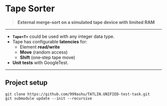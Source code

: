 # Tape Sorter

> **External merge‐sort on a simulated tape device with limited RAM**

---

- **`Tape<T>`** could be used with any integer data type.
- Tape has configurable **latencies** for:
    - Element **read/write**
    - **Move** (random access)
    - **Shift** (one‐step tape move)
- **Unit tests** with GoogleTest.

---
## Project setup
```
git clone https://github.com/999ashu/TATLIN.UNIFIED-test-task.git
git submodule update --init --recursive
```
